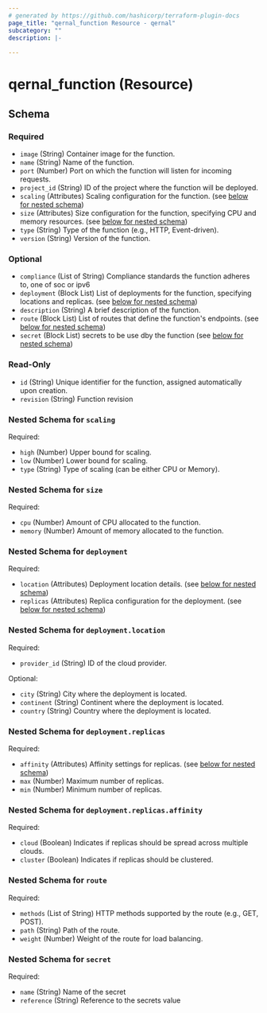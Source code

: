 ```yaml
---
# generated by https://github.com/hashicorp/terraform-plugin-docs
page_title: "qernal_function Resource - qernal"
subcategory: ""
description: |-
  
---
```


# qernal_function (Resource)





<!-- schema generated by tfplugindocs -->
## Schema

### Required

- `image` (String) Container image for the function.
- `name` (String) Name of the function.
- `port` (Number) Port on which the function will listen for incoming requests.
- `project_id` (String) ID of the project where the function will be deployed.
- `scaling` (Attributes) Scaling configuration for the function. (see [below for nested schema](#nestedatt--scaling))
- `size` (Attributes) Size configuration for the function, specifying CPU and memory resources. (see [below for nested schema](#nestedatt--size))
- `type` (String) Type of the function (e.g., HTTP, Event-driven).
- `version` (String) Version of the function.

### Optional

- `compliance` (List of String) Compliance standards the function adheres to, one of soc or ipv6
- `deployment` (Block List) List of deployments for the function, specifying locations and replicas. (see [below for nested schema](#nestedblock--deployment))
- `description` (String) A brief description of the function.
- `route` (Block List) List of routes that define the function's endpoints. (see [below for nested schema](#nestedblock--route))
- `secret` (Block List) secrets to be use dby the function (see [below for nested schema](#nestedblock--secret))

### Read-Only

- `id` (String) Unique identifier for the function, assigned automatically upon creation.
- `revision` (String) Function revision

<a id="nestedatt--scaling"></a>
### Nested Schema for `scaling`

Required:

- `high` (Number) Upper bound for scaling.
- `low` (Number) Lower bound for scaling.
- `type` (String) Type of scaling (can be either CPU or Memory).


<a id="nestedatt--size"></a>
### Nested Schema for `size`

Required:

- `cpu` (Number) Amount of CPU allocated to the function.
- `memory` (Number) Amount of memory allocated to the function.


<a id="nestedblock--deployment"></a>
### Nested Schema for `deployment`

Required:

- `location` (Attributes) Deployment location details. (see [below for nested schema](#nestedatt--deployment--location))
- `replicas` (Attributes) Replica configuration for the deployment. (see [below for nested schema](#nestedatt--deployment--replicas))

<a id="nestedatt--deployment--location"></a>
### Nested Schema for `deployment.location`

Required:

- `provider_id` (String) ID of the cloud provider.

Optional:

- `city` (String) City where the deployment is located.
- `continent` (String) Continent where the deployment is located.
- `country` (String) Country where the deployment is located.


<a id="nestedatt--deployment--replicas"></a>
### Nested Schema for `deployment.replicas`

Required:

- `affinity` (Attributes) Affinity settings for replicas. (see [below for nested schema](#nestedatt--deployment--replicas--affinity))
- `max` (Number) Maximum number of replicas.
- `min` (Number) Minimum number of replicas.

<a id="nestedatt--deployment--replicas--affinity"></a>
### Nested Schema for `deployment.replicas.affinity`

Required:

- `cloud` (Boolean) Indicates if replicas should be spread across multiple clouds.
- `cluster` (Boolean) Indicates if replicas should be clustered.




<a id="nestedblock--route"></a>
### Nested Schema for `route`

Required:

- `methods` (List of String) HTTP methods supported by the route (e.g., GET, POST).
- `path` (String) Path of the route.
- `weight` (Number) Weight of the route for load balancing.


<a id="nestedblock--secret"></a>
### Nested Schema for `secret`

Required:

- `name` (String) Name of the secret
- `reference` (String) Reference to the secrets value

